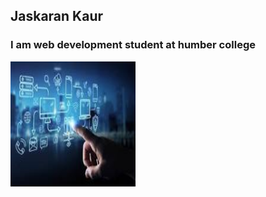 ## Jaskaran Kaur
### I am web development student at humber college

<img src="tech1.jpg" width="200px" height="200px">

